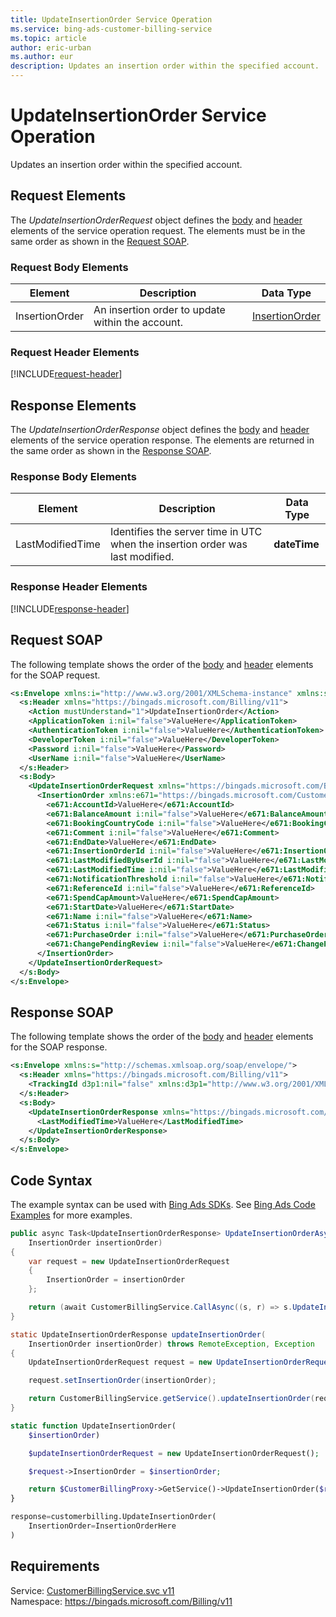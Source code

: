 ```yaml
---
title: UpdateInsertionOrder Service Operation
ms.service: bing-ads-customer-billing-service
ms.topic: article
author: eric-urban
ms.author: eur
description: Updates an insertion order within the specified account.
---
```

# UpdateInsertionOrder Service Operation
Updates an insertion order within the specified account.

## <a name="request"></a>Request Elements
The *UpdateInsertionOrderRequest* object defines the [body](#request-body) and [header](#request-header) elements of the service operation request. The elements must be in the same order as shown in the [Request SOAP](#request-soap). 

### <a name="request-body"></a>Request Body Elements

|Element|Description|Data Type|
|-----------|---------------|-------------|
|<a name="insertionorder"></a>InsertionOrder|An insertion order to update within the account.|[InsertionOrder](insertionorder.md)|

### <a name="request-header"></a>Request Header Elements
[!INCLUDE[request-header](./includes/request-header.md)]

## <a name="response"></a>Response Elements
The *UpdateInsertionOrderResponse* object defines the [body](#response-body) and [header](#response-header) elements of the service operation response. The elements are returned in the same order as shown in the [Response SOAP](#response-soap).

### <a name="response-body"></a>Response Body Elements

|Element|Description|Data Type|
|-----------|---------------|-------------|
|<a name="lastmodifiedtime"></a>LastModifiedTime|Identifies the server time in UTC when the insertion order was last modified.|**dateTime**|

### <a name="response-header"></a>Response Header Elements
[!INCLUDE[response-header](./includes/response-header.md)]

## <a name="request-soap"></a>Request SOAP
The following template shows the order of the [body](#request-body) and [header](#request-header) elements for the SOAP request.

```xml
<s:Envelope xmlns:i="http://www.w3.org/2001/XMLSchema-instance" xmlns:s="http://schemas.xmlsoap.org/soap/envelope/">
  <s:Header xmlns="https://bingads.microsoft.com/Billing/v11">
    <Action mustUnderstand="1">UpdateInsertionOrder</Action>
    <ApplicationToken i:nil="false">ValueHere</ApplicationToken>
    <AuthenticationToken i:nil="false">ValueHere</AuthenticationToken>
    <DeveloperToken i:nil="false">ValueHere</DeveloperToken>
    <Password i:nil="false">ValueHere</Password>
    <UserName i:nil="false">ValueHere</UserName>
  </s:Header>
  <s:Body>
    <UpdateInsertionOrderRequest xmlns="https://bingads.microsoft.com/Billing/v11">
      <InsertionOrder xmlns:e671="https://bingads.microsoft.com/Customer/v11/Entities" i:nil="false">
        <e671:AccountId>ValueHere</e671:AccountId>
        <e671:BalanceAmount i:nil="false">ValueHere</e671:BalanceAmount>
        <e671:BookingCountryCode i:nil="false">ValueHere</e671:BookingCountryCode>
        <e671:Comment i:nil="false">ValueHere</e671:Comment>
        <e671:EndDate>ValueHere</e671:EndDate>
        <e671:InsertionOrderId i:nil="false">ValueHere</e671:InsertionOrderId>
        <e671:LastModifiedByUserId i:nil="false">ValueHere</e671:LastModifiedByUserId>
        <e671:LastModifiedTime i:nil="false">ValueHere</e671:LastModifiedTime>
        <e671:NotificationThreshold i:nil="false">ValueHere</e671:NotificationThreshold>
        <e671:ReferenceId i:nil="false">ValueHere</e671:ReferenceId>
        <e671:SpendCapAmount>ValueHere</e671:SpendCapAmount>
        <e671:StartDate>ValueHere</e671:StartDate>
        <e671:Name i:nil="false">ValueHere</e671:Name>
        <e671:Status i:nil="false">ValueHere</e671:Status>
        <e671:PurchaseOrder i:nil="false">ValueHere</e671:PurchaseOrder>
        <e671:ChangePendingReview i:nil="false">ValueHere</e671:ChangePendingReview>
      </InsertionOrder>
    </UpdateInsertionOrderRequest>
  </s:Body>
</s:Envelope>
```

## <a name="response-soap"></a>Response SOAP
The following template shows the order of the [body](#response-body) and [header](#response-header) elements for the SOAP response.

```xml
<s:Envelope xmlns:s="http://schemas.xmlsoap.org/soap/envelope/">
  <s:Header xmlns="https://bingads.microsoft.com/Billing/v11">
    <TrackingId d3p1:nil="false" xmlns:d3p1="http://www.w3.org/2001/XMLSchema-instance">ValueHere</TrackingId>
  </s:Header>
  <s:Body>
    <UpdateInsertionOrderResponse xmlns="https://bingads.microsoft.com/Billing/v11">
      <LastModifiedTime>ValueHere</LastModifiedTime>
    </UpdateInsertionOrderResponse>
  </s:Body>
</s:Envelope>
```

## <a name="example"></a>Code Syntax
The example syntax can be used with [Bing Ads SDKs](~/guides/client-libraries.md). See [Bing Ads Code Examples](~/guides/code-examples.md) for more examples.
```csharp
public async Task<UpdateInsertionOrderResponse> UpdateInsertionOrderAsync(
	InsertionOrder insertionOrder)
{
	var request = new UpdateInsertionOrderRequest
	{
		InsertionOrder = insertionOrder
	};

	return (await CustomerBillingService.CallAsync((s, r) => s.UpdateInsertionOrderAsync(r), request));
}
```
```java
static UpdateInsertionOrderResponse updateInsertionOrder(
	InsertionOrder insertionOrder) throws RemoteException, Exception
{
	UpdateInsertionOrderRequest request = new UpdateInsertionOrderRequest();

	request.setInsertionOrder(insertionOrder);

	return CustomerBillingService.getService().updateInsertionOrder(request);
}
```
```php
static function UpdateInsertionOrder(
	$insertionOrder)

	$updateInsertionOrderRequest = new UpdateInsertionOrderRequest();

	$request->InsertionOrder = $insertionOrder;

	return $CustomerBillingProxy->GetService()->UpdateInsertionOrder($request);
}
```
```python
response=customerbilling.UpdateInsertionOrder(
	InsertionOrder=InsertionOrderHere
)
```

## Requirements
Service: [CustomerBillingService.svc v11](https://clientcenter.api.bingads.microsoft.com/Api/Billing/v11/CustomerBillingService.svc)  
Namespace: https://bingads.microsoft.com/Billing/v11  

